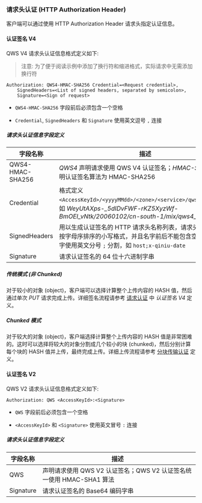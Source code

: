 ### 请求头认证 (HTTP Authorization Header)

客户端可以通过使用 HTTP Authorization Header 请求头指定认证信息。

#### 认证签名 V4

QWS V4 请求头认证信息格式定义如下:

> 注意: 为了便于阅读示例中添加了换行符和缩进格式，实际请求中无需添加换行符

    Authorization: QWS4-HMAC-SHA256 Credential=<Request credential>,
        SignedHeaders=<List of signed headers, separated by semicolon>,
        Signature=<Sign of request>

- `QWS4-HMAC-SHA256` 字段前后必须包含一个空格

- `Credential`, `SignedHeaders` 和 `Signature` 使用英文逗号 `,` 连接

##### 请求头认证信息字段定义

字段名称 | 描述
------- | ----
QWS4-HMAC-SHA256 | *QWS4* 声明请求使用 QWS V4 认证签名；*HMAC-SHA256* 声明认证签名算法为 HMAC-SHA256
Credential | 格式定义 `<AccessKeyId>/<yyyyMMdd>/<zone>/<service>/qws4_request`，如 *WeyUtAXps-_5dIDvFWF-rKZ5XyzWf-BmOEI_vNtk/20060102/cn-south-1/mix/qws4_request*
SignedHeaders | 用以生成认证签名的 HTTP 请求头名称列表，请求头名字必须是按字母序排序的小写格式，并且名字前后不能包含空格，多个名字使用英文分号 `;` 分割，如 `host;x-qiniu-date`
Signature | 请求认证签名的 64 位十六进制字串

##### 传统模式 (非 Chunked)

对于较小的对象 (object)，客户端可以选择计算整个上传内容的 HASH 值，然后通过单次 *PUT* 请求完成上传。详细签名流程请参考 [请求认证](authentication.md) 中 *认证签名 V4* 定义。

##### Chunked 模式

对于较大的对象 (object)，客户端选择计算整个上传内容的 HASH 值是非常困难的。这时可以选择将较大的对象分割成几个较小的块 (chunked)，然后分别计算每个块的 HASH 值并上传，最终完成上传。详细上传流程请参考 [分块传输认证](auth_chunked.md) 定义。

#### 认证签名 V2

QWS V2 请求头认证信息格式定义如下:

    Authorization: QWS <AccessKeyId>:<Signature>

- `QWS` 字段前后必须包含一个空格

- `<AccessKeyId>` 和 `<Signature>` 使用英文冒号 `:` 连接

##### 请求头认证信息字段定义

字段名称 | 描述
------- | ----
QWS | 声明请求使用 QWS V2 认证签名；QWS V2 认证签名统一使用 HMAC-SHA1 算法
Signature | 请求认证签名的 Base64 编码字串
